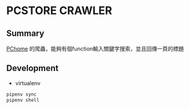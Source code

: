 # PCSTORE CRAWLER

## Summary

[PChome](https://www.pcstore.com.tw/)  的爬蟲，能夠有個function輸入關鍵字搜索，並且回傳一頁的標題

## Development
- virtualenv
```bash
pipenv sync
pipenv shell
```
